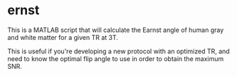 # ernst

This is a MATLAB script that will calculate the Earnst angle
of human gray and white matter for a given TR at 3T.

This is useful if you're developing a new protocol with an 
optimized TR, and need to know the optimal flip angle to use
in order to obtain the maximum SNR.
